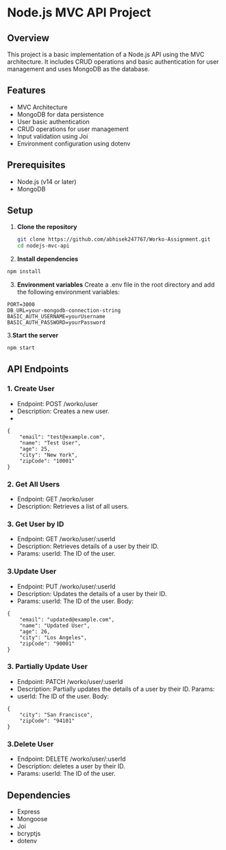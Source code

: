 # Node.js MVC API Project

## Overview

This project is a basic implementation of a Node.js API using the MVC architecture. It includes CRUD operations and basic authentication for user management and uses MongoDB as the database.

## Features

- MVC Architecture
- MongoDB for data persistence
- User basic authentication 
- CRUD operations for user management
- Input validation using Joi
- Environment configuration using dotenv

## Prerequisites

- Node.js (v14 or later)
- MongoDB

## Setup

1. **Clone the repository**
   ```bash
   git clone https://github.com/abhisek247767/Worko-Assignment.git
   cd nodejs-mvc-api
2. **Install dependencies**

``` bash
npm install
```
3. **Environment variables**
Create a .env file in the root directory and add the following environment variables:

```
PORT=3000
DB_URL=your-mongodb-connection-string
BASIC_AUTH_USERNAME=yourUsername
BASIC_AUTH_PASSWORD=yourPassword

```
3.**Start the server**

``` bash
npm start
```

## API Endpoints
### 1. Create User
 - Endpoint: POST /worko/user
 - Description: Creates a new user.
- 
```
{
    "email": "test@example.com",
    "name": "Test User",
    "age": 25,
    "city": "New York",
    "zipCode": "10001"
}
```
### 2. Get All Users
- Endpoint: GET /worko/user
- Description: Retrieves a list of all users.
### 3. Get User by ID
- Endpoint: GET /worko/user/:userId
- Description: Retrieves details of a user by their ID.
- Params: userId: The ID of the user.
### 3.Update User
- Endpoint: PUT /worko/user/:userId
- Description: Updates the details of a user by their ID.
- Params: userId: The ID of the user.
Body:
```
{
    "email": "updated@example.com",
    "name": "Updated User",
    "age": 26,
    "city": "Los Angeles",
    "zipCode": "90001"
}
```
### 3. Partially Update User
- Endpoint: PATCH /worko/user/:userId
- Description: Partially updates the details of a user by their ID.
Params:
- userId: The ID of the user.
Body:
```
{
    "city": "San Francisco",
    "zipCode": "94101"
}
```
### 3.Delete User
- Endpoint: DELETE /worko/user/:userId
- Description:  deletes a user by their ID.
- Params: userId: The ID of the user.

## Dependencies
- Express
- Mongoose
- Joi
- bcryptjs
- dotenv
